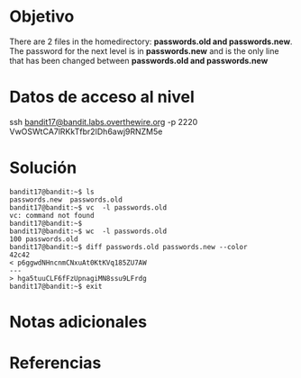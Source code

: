 # Objetivo
There are 2 files in the homedirectory: **passwords.old and passwords.new**. The password for the next level is in **passwords.new** and is the only line that has been changed between **passwords.old and passwords.new**

# Datos de acceso al nivel
ssh bandit17@bandit.labs.overthewire.org -p 2220
VwOSWtCA7lRKkTfbr2IDh6awj9RNZM5e

# Solución

```
bandit17@bandit:~$ ls
passwords.new  passwords.old
bandit17@bandit:~$ vc  -l passwords.old
vc: command not found
bandit17@bandit:~$
bandit17@bandit:~$ wc  -l passwords.old
100 passwords.old
bandit17@bandit:~$ diff passwords.old passwords.new --color
42c42
< p6ggwdNHncnmCNxuAt0KtKVq185ZU7AW
---
> hga5tuuCLF6fFzUpnagiMN8ssu9LFrdg
bandit17@bandit:~$ exit
```

# Notas adicionales
 

# Referencias